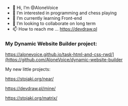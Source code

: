 - 👋 Hi, I’m @AloneVoice
- 👀 I’m interested in programming and chess playing
- 🌱 I’m currently learning Front-end
- 💞️ I’m looking to collaborate on long term
- 📫 How to reach me ... https://devdraw.pl

### My Dynamic Website Builder project:
https://alonevoice.github.io/task-html-and-css-rwd/](https://github.com/AloneVoice/dynamic-website-builder

My new little projects:

https://stojaki.org/near/

https://devdraw.pl/mine/

https://stojaki.org/matrix/

<!---
AloneVoice/AloneVoice is a ✨ special ✨ repository because its `README.md` (this file) appears on your GitHub profile.
You can click the Preview link to take a look at your changes.
--->
